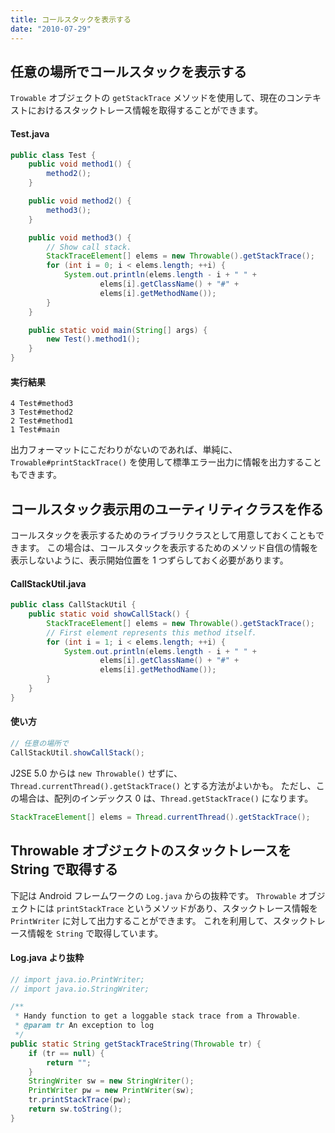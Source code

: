 ```yaml
---
title: コールスタックを表示する
date: "2010-07-29"
---
```


任意の場所でコールスタックを表示する
----

`Trowable` オブジェクトの `getStackTrace` メソッドを使用して、現在のコンテキストにおけるスタックトレース情報を取得することができます。

#### Test.java

```java
public class Test {
    public void method1() {
        method2();
    }

    public void method2() {
        method3();
    }

    public void method3() {
        // Show call stack.
        StackTraceElement[] elems = new Throwable().getStackTrace();
        for (int i = 0; i < elems.length; ++i) {
            System.out.println(elems.length - i + " " +
                    elems[i].getClassName() + "#" +
                    elems[i].getMethodName());
        }
    }

    public static void main(String[] args) {
        new Test().method1();
    }
}
```

#### 実行結果

```
4 Test#method3
3 Test#method2
2 Test#method1
1 Test#main
```

出力フォーマットにこだわりがないのであれば、単純に、`Trowable#printStackTrace()` を使用して標準エラー出力に情報を出力することもできます。


コールスタック表示用のユーティリティクラスを作る
----

コールスタックを表示するためのライブラリクラスとして用意しておくこともできます。
この場合は、コールスタックを表示するためのメソッド自信の情報を表示しないように、表示開始位置を 1 つずらしておく必要があります。

#### CallStackUtil.java

```java
public class CallStackUtil {
    public static void showCallStack() {
        StackTraceElement[] elems = new Throwable().getStackTrace();
        // First element represents this method itself.
        for (int i = 1; i < elems.length; ++i) {
            System.out.println(elems.length - i + " " +
                    elems[i].getClassName() + "#" +
                    elems[i].getMethodName());
        }
    }
}
```

#### 使い方

```java
// 任意の場所で
CallStackUtil.showCallStack();
```

J2SE 5.0 からは `new Throwable()` せずに、`Thread.currentThread().getStackTrace()` とする方法がよいかも。
ただし、この場合は、配列のインデックス 0 は、`Thread.getStackTrace()` になります。

```java
StackTraceElement[] elems = Thread.currentThread().getStackTrace();
```

Throwable オブジェクトのスタックトレースを String で取得する
----

下記は Android フレームワークの `Log.java` からの抜粋です。
`Throwable` オブジェクトには `printStackTrace` というメソッドがあり、スタックトレース情報を `PrintWriter` に対して出力することができます。
これを利用して、スタックトレース情報を `String` で取得しています。

#### Log.java より抜粋

```java
// import java.io.PrintWriter;
// import java.io.StringWriter;

/**
 * Handy function to get a loggable stack trace from a Throwable.
 * @param tr An exception to log
 */
public static String getStackTraceString(Throwable tr) {
    if (tr == null) {
        return "";
    }
    StringWriter sw = new StringWriter();
    PrintWriter pw = new PrintWriter(sw);
    tr.printStackTrace(pw);
    return sw.toString();
}
```

